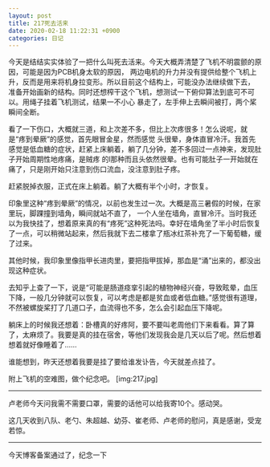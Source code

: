 ```yaml
---
layout: post
title: 217死去活来 
date: 2020-02-18 11:22:31 +0900
categories: 日记
---
```


今天是结结实实体验了一把什么叫死去活来。今天大概弄清楚了飞机不明震颤的原因，可能是因为PCB机身太软的原因，
两边电机的升力并没有提供给整个飞机上升，反而是用来将机身拉变形。所以目前这个结构上，可能没办法继续做下去，
准备开始画新的结构。同时还想榨干这个飞机，想测试一下俯仰算法到底可不可以。用绳子挂着飞机测试，结果一不小心
暴走了，左手伸上去瞬间被打，两个桨瞬间全断。

看了一下伤口，大概就三道，和上次差不多，但比上次疼很多！怎么说呢，就是“疼到晕厥”的感觉，首先眼冒金星，然而感觉
头很晕，身体直冒冷汗。我首先感觉是低血糖的症状，赶紧上床躺着，躺了几分钟，差不多回过一点神来，发现肚子开始周期性地疼痛，是贼疼
的l那种而且头依然很晕。也有可能肚子一开始就在痛了，只是刚开始只注意到伤口流血，没注意到肚子疼。

赶紧脱掉衣服，正式在床上躺着。躺了大概有半个小时，才恢复。

印象里这种“疼到晕厥”的情况，以前也发生过一次。大概是高三暑假的时候，在家里玩，脚踝撞到墙角，瞬间就站不直了，
一个人坐在墙角，直冒冷汗。当时我还以为我快挂了，想着原来真的有“疼死”这种死法吗。幸好在墙角坐了半小时后恢复了一点，可以稍微站起来，然后我就下去二楼拿了瓶冰红茶补充了一下葡萄糖，缓了过来。

其他时候，我印象里像指甲长进肉里，要把指甲拔掉，那血是“涌”出来的，都没出现这种症状。

去知乎上查了一下，说是“可能是肠道痉挛引起的植物神经兴奋，导致眩晕，血压下降，一般几分钟就可以恢复，可以考虑是都是贫血或者低血糖。”感觉很有道理，
不然被螺旋桨打了几道口子，血流得也不多，怎么会引起血压下降呢。

躺床上的时候我还想着：卧槽真的好疼阿，要不要叫老周他们下来看看。算了算了，太麻烦了。我要是真的挂在宿舍，等他们发现我会是几天以后了呢。然后想着想着就好像睡着了……

谁能想到，昨天还想着我要是挂了要给谁发讣告，今天就差点挂了。

附上飞机的空难图，做个纪念吧。
[img:217.jpg]

---

卢老师今天问我需不需要口罩，需要的话他可以给我寄10个。感动哭。

这几天收到八队、老勺、朱超越、幼芬、崔老师、卢老师的慰问，真是感谢，受宠若惊。

---

今天博客备案通过了，纪念一下

